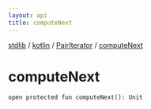 ```yaml
---
layout: api
title: computeNext
---
```

[stdlib](../../index.md) / [kotlin](../index.md) / [PairIterator](index.md) / [computeNext](computeNext.md)

# computeNext

```
open protected fun computeNext(): Unit
```
